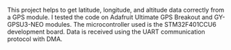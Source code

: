 This project helps to get latitude, longitude, and altitude data correctly from a GPS module. I tested the code on Adafruit Ultimate GPS Breakout and GY-GPSU3-NEO modules. The microcontroller used is the STM32F401CCU6 development board. Data is received using the UART communication protocol with DMA.
